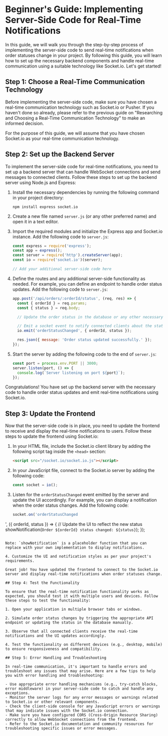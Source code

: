 # Beginner's Guide: Implementing Server-Side Code for Real-Time Notifications

In this guide, we will walk you through the step-by-step process of implementing the server-side code to send real-time notifications when order statuses change in your project. By following this guide, you will learn how to set up the necessary backend components and handle real-time communication using a suitable technology like Socket.io. Let's get started!

## Step 1: Choose a Real-Time Communication Technology

Before implementing the server-side code, make sure you have chosen a real-time communication technology such as Socket.io or Pusher. If you haven't done so already, please refer to the previous guide on "Researching and Choosing a Real-Time Communication Technology" to make an informed decision.

For the purpose of this guide, we will assume that you have chosen Socket.io as your real-time communication technology.

## Step 2: Set up the Backend Server

To implement the server-side code for real-time notifications, you need to set up a backend server that can handle WebSocket connections and send messages to connected clients. Follow these steps to set up the backend server using Node.js and Express:

1. Install the necessary dependencies by running the following command in your project directory:

   ```
   npm install express socket.io
   ```

2. Create a new file named `server.js` (or any other preferred name) and open it in a text editor.

3. Import the required modules and initialize the Express app and Socket.io instance. Add the following code to `server.js`:

   ```javascript
   const express = require('express');
   const app = express();
   const server = require('http').createServer(app);
   const io = require('socket.io')(server);

   // Add your additional server-side code here
   ```

4. Define the routes and any additional server-side functionality as needed. For example, you can define an endpoint to handle order status updates. Add the following code to `server.js`:

   ```javascript
   app.post('/api/orders/:orderId/status', (req, res) => {
     const { orderId } = req.params;
     const { status } = req.body;

     // Update the order status in the database or any other necessary logic

     // Emit a socket event to notify connected clients about the status change
     io.emit('orderStatusChanged', { orderId, status });

     res.json({ message: 'Order status updated successfully.' });
   });
   ```

5. Start the server by adding the following code to the end of `server.js`:

   ```javascript
   const port = process.env.PORT || 3000;
   server.listen(port, () => {
     console.log(`Server listening on port ${port}`);
   });
   ```

Congratulations! You have set up the backend server with the necessary code to handle order status updates and emit real-time notifications using Socket.io.

## Step 3: Update the Frontend

Now that the server-side code is in place, you need to update the frontend to receive and display the real-time notifications to users. Follow these steps to update the frontend using Socket.io:

1. In your HTML file, include the Socket.io client library by adding the following script tag inside the `<head>` section:

   ```html
   <script src="/socket.io/socket.io.js"></script>
   ```

2. In your JavaScript file, connect to the Socket.io server by adding the following code:

   ```javascript
   const socket = io();
   ```

3. Listen for the `orderStatusChanged` event emitted by the server and update the UI accordingly. For example, you can display a notification when the order status changes. Add the following code:

   ```javascript
   socket.on('orderStatusChanged

', ({ orderId, status }) => {
     // Update the UI to reflect the new status
     showNotification(`Order ${orderId} status changed: ${status}`);
   });
   ```

   Note: `showNotification` is a placeholder function that you can replace with your own implementation to display notifications.

4. Customize the UI and notification styles as per your project's requirements.

Great job! You have updated the frontend to connect to the Socket.io server and display real-time notifications when order statuses change.

## Step 4: Test the Functionality

To ensure that the real-time notification functionality works as expected, you should test it with multiple users and devices. Follow these steps to test the functionality:

1. Open your application in multiple browser tabs or windows.

2. Simulate order status changes by triggering the appropriate API endpoint or updating the status in the database manually.

3. Observe that all connected clients receive the real-time notifications and the UI updates accordingly.

4. Test the functionality on different devices (e.g., desktop, mobile) to ensure responsiveness and compatibility.

## Step 5: Error Handling and Troubleshooting

In real-time communication, it's important to handle errors and troubleshoot any issues that may arise. Here are a few tips to help you with error handling and troubleshooting:

- Use appropriate error handling mechanisms (e.g., try-catch blocks, error middleware) in your server-side code to catch and handle any exceptions.
- Monitor the server logs for any error messages or warnings related to Socket.io or other relevant components.
- Check the client-side console for any JavaScript errors or warnings that may indicate issues with the Socket.io connection.
- Make sure you have configured CORS (Cross-Origin Resource Sharing) correctly to allow WebSocket connections from the frontend.
- Refer to the Socket.io documentation and community resources for troubleshooting specific issues or error messages.
